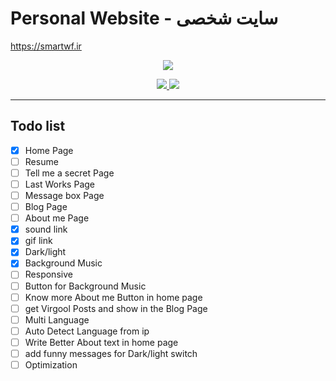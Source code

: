 # Personal Website - سایت شخصی
https://smartwf.ir

<p align="center">
  <img src="https://user-images.githubusercontent.com/29660977/73615354-607c2a00-461c-11ea-9c11-d9777e3c92d6.png">
</p>

<p align="center">
  <a href="http://www.wtfpl.net" target="_blank">
      <img src="https://img.shields.io/badge/licence-WTFPL-e84a5f.svg?longCache=true&style=for-the-badge">
  </a>
  <a href="https://zarinp.al/smartwf" target="_blank">
    <img src="https://img.shields.io/badge/Donate-%E2%99%A5-17b978.svg?longCache=true&style=for-the-badge">
  </a>
</p>

----------

## Todo list

- [x] Home Page
- [ ] Resume
- [ ] Tell me a secret Page
- [ ] Last Works Page
- [ ] Message box Page
- [ ] Blog Page
- [ ] About me Page
- [x] sound link
- [x] gif link
- [x] Dark/light
- [x] Background Music
- [ ] Responsive
- [ ] Button for Background Music
- [ ] Know more About me Button in home page
- [ ] get Virgool Posts and show in the Blog Page
- [ ] Multi Language
- [ ] Auto Detect Language from ip
- [ ] Write Better About text in home page
- [ ] add funny messages for Dark/light switch
- [ ] Optimization
